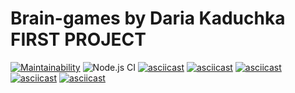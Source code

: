 # Brain-games by Daria Kaduchka FIRST PROJECT
[![Maintainability](https://api.codeclimate.com/v1/badges/e84985754666265b13d5/maintainability)](https://codeclimate.com/github/DariaKaduchka/frontend-project-lvl1/maintainability)
![Node.js CI](https://github.com/DariaKaduchka/frontend-project-lvl1/workflows/Node.js%20CI/badge.svg)
[![asciicast](https://asciinema.org/a/oITgYdEIrfj7gki4qSpOPMh6B.svg)](https://asciinema.org/a/oITgYdEIrfj7gki4qSpOPMh6B)
[![asciicast](https://asciinema.org/a/SbKsxsqm8x1HwK7QDquRLFdZP.svg)](https://asciinema.org/a/SbKsxsqm8x1HwK7QDquRLFdZP)
[![asciicast](https://asciinema.org/a/qmMFhg5A1W6guNy7HElFwqCx4.svg)](https://asciinema.org/a/qmMFhg5A1W6guNy7HElFwqCx4)
[![asciicast](https://asciinema.org/a/27WSxAqcP2PUQM2zKSbUablYF.svg)](https://asciinema.org/a/27WSxAqcP2PUQM2zKSbUablYF)
[![asciicast](https://asciinema.org/a/xiAUXHIorFhTwGdg3982QMNzK.svg)](https://asciinema.org/a/xiAUXHIorFhTwGdg3982QMNzK)
